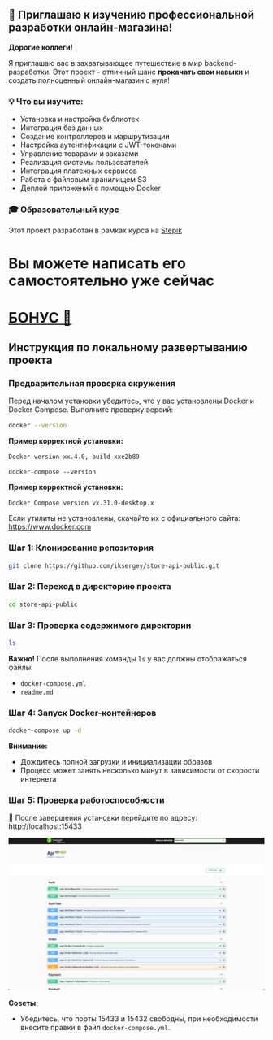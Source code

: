 ## 🚀 Приглашаю к изучению профессиональной разработки онлайн-магазина!

**Дорогие коллеги!**

Я приглашаю вас в захватывающее путешествие в мир backend-разработки. Этот проект - отличный шанс **прокачать свои навыки** и создать полноценный онлайн-магазин с нуля!

### 💡 Что вы изучите:
- Установка и настройка библиотек
- Интеграция баз данных
- Создание контроллеров и маршрутизации
- Настройка аутентификации с JWT-токенами
- Управление товарами и заказами
- Реализация системы пользователей
- Интеграция платежных сервисов
- Работа с файловым хранилищем S3
- Деплой приложений с помощью Docker

### 🎓 Образовательный курс
Этот проект разработан в рамках курса на [Stepik](https://stepik.org/a/212419/pay?promo=ae779efd90019cf1)

# Вы можете написать его самостоятельно уже сейчас

# [БОНУС 🤝](https://stepik.org/a/212419/pay?promo=ae779efd90019cf1&utm_source=github.com&utm_medium=store_api_public&utm_campaign=promo&utm_term=first)
  
## Инструкция по локальному развертыванию проекта

### Предварительная проверка окружения

Перед началом установки убедитесь, что у вас установлены Docker и Docker Compose. Выполните проверку версий:

```bash
docker --version
```
**Пример корректной установки:**
```
Docker version xx.4.0, build xxe2b89
```


```
docker-compose --version
```
**Пример корректной установки:**
```
Docker Compose version vx.31.0-desktop.x
```

Если утилиты не установлены, скачайте их с официального сайта: https://www.docker.com

### Шаг 1: Клонирование репозитория
```bash
git clone https://github.com/iksergey/store-api-public.git
```

### Шаг 2: Переход в директорию проекта
```bash
cd store-api-public
```

### Шаг 3: Проверка содержимого директории
```bash
ls
```

**Важно!** После выполнения команды `ls` у вас должны отображаться файлы:
- `docker-compose.yml`
- `readme.md`

### Шаг 4: Запуск Docker-контейнеров
```bash
docker-compose up -d
```

**Внимание:** 
- Дождитесь полной загрузки и инициализации образов
- Процесс может занять несколько минут в зависимости от скорости интернета

### Шаг 5: Проверка работоспособности
🚀 После завершения установки перейдите по адресу:
http://localhost:15433

[![](./assets/store-api-swagger-ui.png)](./assets/store-api-swagger-ui.gif)

**Советы:**
- Убедитесь, что порты 15433 и 15432 свободны, при необходимости внесите правки в файл `docker-compose.yml`.
